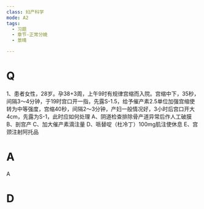 ```yaml
---
class: 妇产科学
mode: A2
tags:
  - 习题
  - 章节-正常分娩
  - 景晴

---
```


# Q
1、患者女性，28岁。孕38+3周，上午9时有规律宫缩而入院。宫缩中下，35秒，间隔3～4分钟，于19时宫口开一指，先露S-1.5，给予催产素2.5单位加强宫缩使转为中等强度，宫缩40秒，间隔2～3分钟，产妇一般情况好，3小时后宫口开大4cm，先露为S-1，此时应如何处理
A、阴道检查排除骨产道异常后作人工破膜 
B、剖宫产 
C、加大催产素滴注量 
D、哌替啶（杜冷丁）100mg肌注使休息 
E、宫颈注射阿托品 
# A
A
# D
